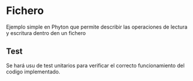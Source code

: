 # Fichero
Ejemplo simple en Phyton que permite describir las operaciones de lectura y escritura dentro den un fichero

## Test
Se hará usu de test unitarios para verificar el correcto funcionamiento del codigo implementado.


